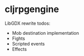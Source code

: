 # cljrpgengine

LibGDX rewrite todos:
* Mob destination implementation
* Fights
* Scripted events
* Effects
